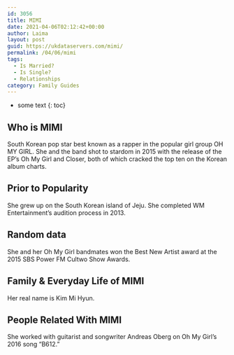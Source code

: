 ```yaml
---
id: 3056
title: MIMI
date: 2021-04-06T02:12:42+00:00
author: Laima
layout: post
guid: https://ukdataservers.com/mimi/
permalink: /04/06/mimi
tags:
  - Is Married?
  - Is Single?
  - Relationships
category: Family Guides
---
```


* some text
{: toc}


## Who is MIMI
                  
                  
                  
South Korean pop star best known as a rapper in the popular girl group OH MY GIRL. She and the band shot to stardom in 2015 with the release of the EP&#8217;s Oh My Girl and Closer, both of which cracked the top ten on the Korean album charts.
                  
              
            
              
            
                
                
                
## Prior to Popularity
                  
                  
                  
She grew up on the South Korean island of Jeju. She completed WM Entertainment&#8217;s audition process in 2013.
                  
              
            
              
            
                
                
                
## Random data
                  
                  
                  
She and her Oh My Girl bandmates won the Best New Artist award at the 2015 SBS Power FM Cultwo Show Awards.
                  
              
            
              
            
                
                
                
## Family & Everyday Life of MIMI
                  
                  
                  
Her real name is Kim Mi Hyun.
                  
              
            
              
            
                
                
                
## People Related With MIMI
                  
                  
                  
She worked with guitarist and songwriter Andreas Oberg on Oh My Girl&#8217;s 2016 song &#8220;B612.&#8221;
                  
              
            
              
            
                
              
            
              
              
            
            
              
            
          
          
          